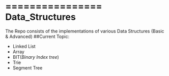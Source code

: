 ================
Data_Structures
================
The Repo consists of the implementations of various Data Structures (Basic & Advanced)
##Current Topic:
* Linked List
* Array
* BIT(*Binary Index tree*)
* Trie 
* Segment Tree
